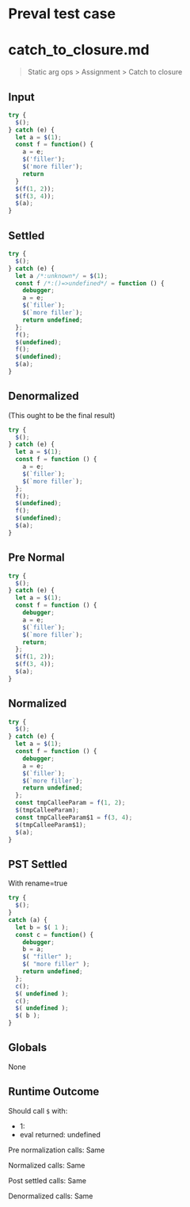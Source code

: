 # Preval test case

# catch_to_closure.md

> Static arg ops > Assignment > Catch to closure
>
>

## Input

`````js filename=intro
try {
  $();
} catch (e) {
  let a = $(1);
  const f = function() {
    a = e;
    $('filler');
    $('more filler');
    return
  }
  $(f(1, 2));
  $(f(3, 4));
  $(a);
}
`````

## Settled


`````js filename=intro
try {
  $();
} catch (e) {
  let a /*:unknown*/ = $(1);
  const f /*:()=>undefined*/ = function () {
    debugger;
    a = e;
    $(`filler`);
    $(`more filler`);
    return undefined;
  };
  f();
  $(undefined);
  f();
  $(undefined);
  $(a);
}
`````

## Denormalized
(This ought to be the final result)

`````js filename=intro
try {
  $();
} catch (e) {
  let a = $(1);
  const f = function () {
    a = e;
    $(`filler`);
    $(`more filler`);
  };
  f();
  $(undefined);
  f();
  $(undefined);
  $(a);
}
`````

## Pre Normal


`````js filename=intro
try {
  $();
} catch (e) {
  let a = $(1);
  const f = function () {
    debugger;
    a = e;
    $(`filler`);
    $(`more filler`);
    return;
  };
  $(f(1, 2));
  $(f(3, 4));
  $(a);
}
`````

## Normalized


`````js filename=intro
try {
  $();
} catch (e) {
  let a = $(1);
  const f = function () {
    debugger;
    a = e;
    $(`filler`);
    $(`more filler`);
    return undefined;
  };
  const tmpCalleeParam = f(1, 2);
  $(tmpCalleeParam);
  const tmpCalleeParam$1 = f(3, 4);
  $(tmpCalleeParam$1);
  $(a);
}
`````

## PST Settled
With rename=true

`````js filename=intro
try {
  $();
}
catch (a) {
  let b = $( 1 );
  const c = function() {
    debugger;
    b = a;
    $( "filler" );
    $( "more filler" );
    return undefined;
  };
  c();
  $( undefined );
  c();
  $( undefined );
  $( b );
}
`````

## Globals

None

## Runtime Outcome

Should call `$` with:
 - 1: 
 - eval returned: undefined

Pre normalization calls: Same

Normalized calls: Same

Post settled calls: Same

Denormalized calls: Same

